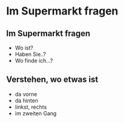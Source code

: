 # Im Supermarkt fragen

## Im Supermarkt fragen

* Wo ist?
* Haben Sie..?
* Wo finde ich...?

## Verstehen, wo etwas ist

* da vorne
* da hinten
* linkst, rechts
* im zweiten Gang